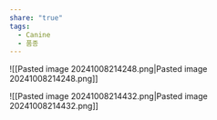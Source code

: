 ```yaml
---
share: "true"
tags:
  - Canine
  - 품종
---
```

![[Pasted image 20241008214248.png|Pasted image 20241008214248.png]]

![[Pasted image 20241008214432.png|Pasted image 20241008214432.png]]